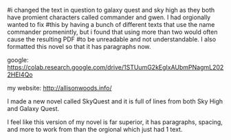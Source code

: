 #i changed the text in question to galaxy quest and sky high as they both have promient characters called commander and gwen.  I had orgionally wanted to fix
#this by having a bunch of different texts that use the name commander promenintly, but i found that using more than two would often cause the resulting PDF
#to be unreadable and not understandable.  I also formatted this novel so that it has paragraphs now.

google: https://colab.research.google.com/drive/1STUumG2kEgIxAUbmPNagmL2022HEI4Qo

my website: http://allisonwoods.info/


I made a new novel called SkyQuest and it is full of lines from both Sky High and Galaxy Quest.  

I feel like this version of my novel is far superior, it has paragraphs, spacing, and more to work from than the orgional which just had 1 text.


